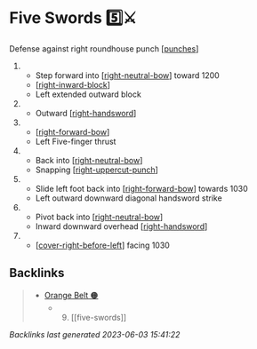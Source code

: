 # Five Swords 5️⃣⚔️

Defense against right roundhouse punch
[[punches]]

1. - Step forward into [[right-neutral-bow]] toward 1200
   - [[right-inward-block]]
   - Left extended outward block
2. - Outward [[right-handsword]]
3. - [[right-forward-bow]]
   - Left Five-finger thrust
4. - Back into [[right-neutral-bow]]
   - Snapping [[right-uppercut-punch]]
5. - Slide left foot back into [[right-forward-bow]] towards 1030
   - Left outward downward diagonal handsword strike
6. - Pivot back into [[right-neutral-bow]]
   - Inward downward overhead [[right-handsword]]
7. - [[cover-right-before-left]] facing 1030

## Backlinks

> - [Orange Belt 🟠](..\belts\2-orange.md)
>   - 9. [[five-swords]]

_Backlinks last generated 2023-06-03 15:41:22_


[//begin]: # "Autogenerated link references for markdown compatibility"
[punches]: ../web-of-knowledge-🕸💡/punches.md "Web of Knowledge: Punches"
[right-neutral-bow]: ../single-techniques/right-neutral-bow.md "Right Neutral Bow"
[right-inward-block]: ../single-techniques/right-inward-block.md "Right Inward Block"
[right-handsword]: ../single-techniques/right-handsword.md "Right Handsword"
[right-forward-bow]: ../single-techniques/right-forward-bow.md "Right Forward Bow"
[right-uppercut-punch]: ../single-techniques/right-uppercut-punch.md "Right Uppercut Punch"
[cover-right-before-left]: ../single-techniques/cover-right-before-left.md "Cover Right before Left"
[//end]: # "Autogenerated link references"